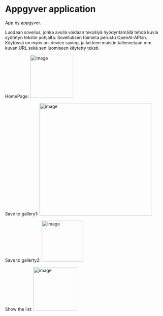 # Appgyver application
 App by appgyver.
 
Luodaan sovellus, jonka avulla voidaan tekoälyä hyödyntämällä tehdä kuvia syötetyn tekstin pohjalta. Sovelluksen toiminta perustu OpenAI-API:in. Käytössä on myös on-device saving, ja laitteen muistin tallennetaan mm. kuvan URL sekä sen luomiseen käytetty teksti.

HomePage:
<img width="140" alt="image" src="https://user-images.githubusercontent.com/56740632/218331680-b5895b5e-4ba0-4950-9e1c-905f0a8375a6.png">

Save to gallery1:
<img width="365" alt="image" src="https://user-images.githubusercontent.com/56740632/218331547-8cdd0df7-1233-4f20-9112-22c42fdd24c6.png">

Save to gallerty2:
<img width="134" alt="image" src="https://user-images.githubusercontent.com/56740632/218331631-739ecb34-0e26-4970-8849-75e8ba5cc939.png">

Show the list:
<img width="142" alt="image" src="https://user-images.githubusercontent.com/56740632/218331660-ae849b77-e235-46e1-a545-23868fd20bb2.png">
